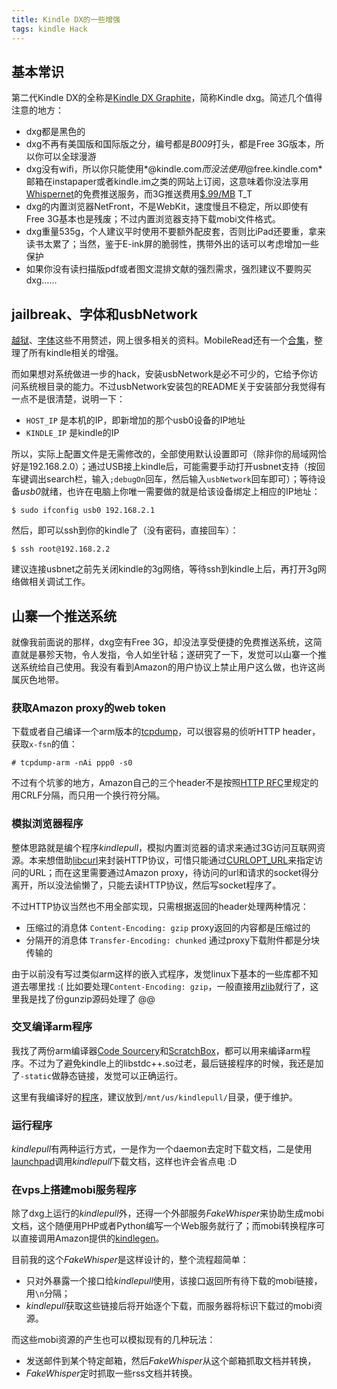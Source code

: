 ```yaml
---
title: Kindle DX的一些增强
tags: kindle Hack
---
```


## 基本常识
第二代Kindle DX的全称是[Kindle DX Graphite](http://www.amazon.com/Kindle-DX-Wireless-Reader-3G-Global/dp/B002GYWHSQ)，简称Kindle dxg。简述几个值得注意的地方：


- dxg都是黑色的
- dxg不再有美国版和国际版之分，编号都是*B009*打头，都是Free 3G版本，所以你可以全球漫游
- dxg没有wifi，所以你只能使用*@kindle.com*而没法使用*@free.kindle.com*邮箱在instapaper或者kindle.im之类的网站上订阅，这意味着你没法享用[Whispernet](http://www.amazon.com/gp/help/customer/display.html?nodeId=200375890)的免费推送服务，而3G推送费用[$.99/MB](http://www.amazon.com/gp/help/customer/display.html?nodeId=200505520&#fees) T_T
- dxg的内置浏览器NetFront，不是WebKit，速度慢且不稳定，所以即使有Free 3G基本也是残废；不过内置浏览器支持下载mobi文件格式。
- dxg重量535g，个人建议平时使用不要额外配皮套，否则比iPad还要重，拿来读书太累了；当然，鉴于E-ink屏的脆弱性，携带外出的话可以考虑增加一些保护
- 如果你没有读扫描版pdf或者图文混排文献的强烈需求，强烈建议不要购买dxg……


## jailbreak、字体和usbNetwork
[越狱](http://www.mobileread.com/forums/showthread.php?t=88004)、[字体](http://www.conanblog.me/it/kindle-dxg-perfect-font-hack/)这些不用赘述，网上很多相关的资料。MobileRead还有一个[合集](http://www.mobileread.com/forums/showthread.php?t=128704#1)，整理了所有kindle相关的增强。

而如果想对系统做进一步的hack，安装usbNetwork是必不可少的，它给予你访问系统根目录的能力。不过usbNetwork安装包的README关于安装部分我觉得有一点不是很清楚，说明一下：

- `HOST_IP` 是本机的IP，即新增加的那个usb0设备的IP地址
- `KINDLE_IP` 是kindle的IP

所以，实际上配置文件是无需修改的，全部使用默认设置即可（除非你的局域网恰好是192.168.2.0）；通过USB接上kindle后，可能需要手动打开usbnet支持（按回车键调出search栏，输入`;debugOn`回车，然后输入`usbNetwork`回车即可）；等待设备*usb0*就绪，也许在电脑上你唯一需要做的就是给该设备绑定上相应的IP地址：

    $ sudo ifconfig usb0 192.168.2.1

然后，即可以ssh到你的kindle了（没有密码，直接回车）：

    $ ssh root@192.168.2.2

建议连接usbnet之前先关闭kindle的3g网络，等待ssh到kindle上后，再打开3g网络做相关调试工作。

## 山寨一个推送系统

就像我前面说的那样，dxg空有Free 3G，却没法享受便捷的免费推送系统，这简直就是暴殄天物，令人发指，令人如坐针毡；遂研究了一下，发觉可以山寨一个推送系统给自己使用。我没有看到Amazon的用户协议上禁止用户这么做，也许这尚属灰色地带。

### 获取Amazon proxy的web token

下载或者自己编译一个arm版本的[tcpdump](http://www.eecs.umich.edu/~timuralp/tcpdump-arm)，可以很容易的侦听HTTP header，获取`x-fsn`的值：

    # tcpdump-arm -nAi ppp0 -s0

不过有个坑爹的地方，Amazon自己的三个header不是按照[HTTP RFC](http://www.ietf.org/rfc/rfc2616.txt)里规定的用CRLF分隔，而只用一个换行符分隔。

### 模拟浏览器程序

整体思路就是编个程序*kindlepull*，模拟内置浏览器的请求来通过3G访问互联网资源。本来想借助[libcurl](http://curl.haxx.se/libcurl/c/)来封装HTTP协议，可惜只能通过[CURLOPT_URL](http://curl.haxx.se/libcurl/c/curl_easy_setopt.html#CURLOPTURL)来指定访问的URL；而在这里需要通过Amazon proxy，待访问的url和请求的socket得分离开，所以没法偷懒了，只能去读HTTP协议，然后写socket程序了。

不过HTTP协议当然也不用全部实现，只需根据返回的header处理两种情况：

- 压缩过的消息体 `Content-Encoding: gzip` proxy返回的内容都是压缩过的
- 分隔开的消息体 `Transfer-Encoding: chunked` 通过proxy下载附件都是分块传输的

由于以前没有写过类似arm这样的嵌入式程序，发觉linux下基本的一些库都不知道去哪里找 :( 比如要处理`Content-Encoding: gzip`，一般直接用[zlib](http://en.wikipedia.org/wiki/Zlib)就行了，这里我是找了份gunzip源码处理了 @@

### 交叉编译arm程序

我找了两份arm编译器[Code Sourcery](http://www.codesourcery.com/sgpp/lite/arm)和[ScratchBox](http://scratchbox.org/)，都可以用来编译arm程序。不过为了避免kindle上的libstdc++.so过老，最后链接程序的时候，我还是加了`-static`做静态链接，发觉可以正确运行。

这里有我编译好的[程序](https://github.com/downloads/JulQian/Kindle-Pull/kindlepull_0.1.tgz)，建议放到`/mnt/us/kindlepull/`目录，便于维护。

### 运行程序

*kindlepull*有两种运行方式，一是作为一个daemon去定时下载文档，二是使用[launchpad](http://www.mobileread.com/forums/showthread.php?t=97636)调用*kindlepull*下载文档，这样也许会省点电 :D

### 在vps上搭建mobi服务程序

除了dxg上运行的*kindlepull*外，还得一个外部服务*FakeWhisper*来协助生成mobi文档，这个随便用PHP或者Python编写一个Web服务就行了；而mobi转换程序可以直接调用Amazon提供的[kindlegen](http://www.amazon.com/gp/feature.html?ie=UTF8&docId=1000234621)。

目前我的这个*FakeWhisper*是这样设计的，整个流程超简单：

- 只对外暴露一个接口给*kindlepull*使用，该接口返回所有待下载的mobi链接，用`\n`分隔；
- *kindlepull*获取这些链接后将开始逐个下载，而服务器将标识下载过的mobi资源。

而这些mobi资源的产生也可以模拟现有的几种玩法：

- 发送邮件到某个特定邮箱，然后*FakeWhisper*从这个邮箱抓取文档并转换，
- *FakeWhisper*定时抓取一些rss文档并转换。
